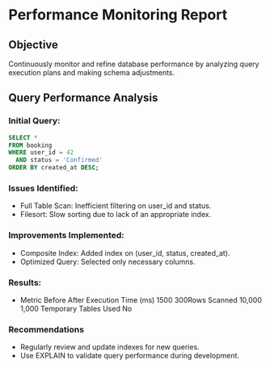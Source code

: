 # Performance Monitoring Report

## Objective
Continuously monitor and refine database performance by analyzing query execution plans and making schema adjustments.

## Query Performance Analysis
### Initial Query:
```sql
SELECT * 
FROM booking
WHERE user_id = 42 
  AND status = 'Confirmed' 
ORDER BY created_at DESC;
```

### Issues Identified:
- Full Table Scan: Inefficient filtering on user_id and status.
- Filesort: Slow sorting due to lack of an appropriate index.
### Improvements Implemented:
- Composite Index: Added index on (user_id, status, created_at).
- Optimized Query: Selected only necessary columns.
### Results:
- Metric	Before	After
Execution Time (ms)	1500	300Rows Scanned	10,000	1,000
Temporary Tables Used	No
### Recommendations
- Regularly review and update indexes for new queries.
- Use EXPLAIN to validate query performance during development.

